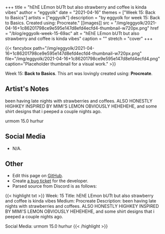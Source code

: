 +++
title =       "hEhE LEmon bUTt but also strawberry and coffee is kinda vibes"
author =      "eggyolk"
date =        "2021-04-16"
themes =      ["Week 15: Back to Basics"]
artists =     ["eggyolk"]
description = "by eggyolk for week 15: Back to Basics. Created using: Procreate."
[[images]]
      src = "/img/eggyolk/2021-04-16+1c86201798ce9e595e147d8efd4ecfd4-thumbnail-w720px.png"
      href = "/blog/eggyolk-week-15-69ac"
      alt = "hEhE LEmon bUTt but also strawberry and coffee is kinda vibes"
      caption = ""
      stretch = "cover"
+++


{{< fancybox path="/img/eggyolk/2021-04-16+1c86201798ce9e595e147d8efd4ecfd4-thumbnail-w720px.png" file="/img/eggyolk/2021-04-16+1c86201798ce9e595e147d8efd4ecfd4.png" caption="Placeholder thumbnail for a visual work." >}}


Week 15: **Back to Basics**. This art was lovingly created using: **Procreate**.

## Artist's Notes

been having late nights with strawberries and coffees. ALSO HONESTLY HIGHKEY INSPIRED BY MIMI'S LEMON OBVIOUSLY HEHEHEHE, and some shirt designs that i peeped a couple nights ago.

urmom 15.0 hurhur

## Social Media

- N/A.

## Other

- Edit this page on [GitHub](https://github.com/teaminkling/web-refresh/edit/main/content/blog/eggyolk-week-15-69ac.md).
- Create [a bug ticket](https://github.com/teaminkling/web-refresh/issues/new?assignees=&labels=bug&template=problem-report.md&title=) for the developer.
- Parsed source from Discord is as follows:

{{< highlight txt >}}
Week: 15
Title: hEhE LEmon bUTt but also strawberry and coffee is kinda vibes 
Medium: Procreate
Description: been having late nights with strawberries and coffees. ALSO HONESTLY HIGHKEY INSPIRED BY MIMI'S LEMON OBVIOUSLY HEHEHEHE, and some shirt designs that i peeped a couple nights ago.

Social Media: urmom 15.0 hurhur
{{< /highlight >}}